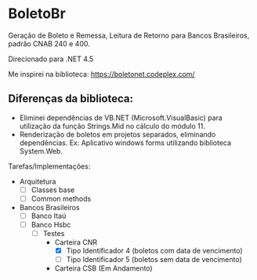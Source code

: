 BoletoBr
==========

Geração de Boleto e Remessa, Leitura de Retorno para Bancos Brasileiros, padrão CNAB 240 e 400.

Direcionado para .NET 4.5

Me inspirei na biblioteca: https://boletonet.codeplex.com/

## Diferenças da biblioteca:
* Eliminei dependências de VB.NET (Microsoft.VisualBasic) para utilização da função Strings.Mid no cálculo do módulo 11.
* Renderização de boletos em projetos separados, eliminando dependências. Ex: Aplicativo windows forms utilizando biblioteca System.Web.

Tarefas/Implementações:
* Arquitetura
	- [ ] Classes base
	- [ ] Common methods
* Bancos Brasileiros
	- [ ] Banco Itaú
	- [ ] Banco Hsbc
		- [ ] Testes
			- Carteira CNR
				- [x] Tipo Identificador 4 (boletos com data de vencimento)
				- [ ] Tipo Identificador 5 (boletos sem data de vencimento)
			- Carteira CSB (Em Andamento)
